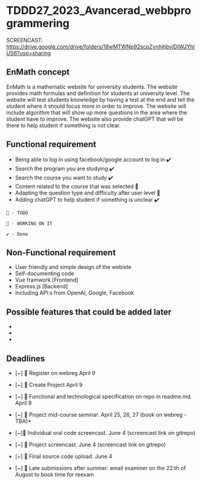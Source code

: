 # TDDD27_2023_Avancerad_webbprogrammering

SCREENCAST:
https://drive.google.com/drive/folders/18wMTWNp92scpZynhjtjbylDIWJYhlUS6?usp=sharing
## EnMath concept

EnMath is a mathematic website for university students. The website provides math formulas and definition for students at university level. The website will test students knowledge by having a test at the end and tell the student where it should focus more in order to improve. The website will include algorithm that will show up more questions in the area where the student have to improve. The website also provide chatGPT that will be there to help student if something is not clear.

## Functional requirement

-  Being able to log in using facebook/google account to log in ✔️
-  Search the program you are studying ✔️
-  Search the course you want to study ✔️
- Content related to the course that was selected 🚧
- Adapting the question type and difficulty after user level 📝
-  Adding chatGPT to help student if something is unclear ✔️


```
📝 - TODO

🚧 - WORKING ON IT

✔️ - Done
```

## Non-Functional requirement

- User friendly and simple design of the webiste
- Self-documenting code
- Vue framwork [Frontend]
- Express.js [Backend]
- Including API:s from OpenAI, Google, Facebook


## Possible features that could be added later
- 
- 
- 



## Deadlines
- [~] 📍 Register on webreg April 9

- [~] 📍 Create Project April 9

- [~] 📍 Functional and technological specification  on repo in readme.md. April 9 

- [~] 📍 Project mid-course seminar. April 25, 26, 27 (book on webreg - TBA)*

- [~]📍 Individual oral code screencast. June 4 (screencast link on gitrepo)

- [~] 📍 Project screencast. June 4 (screencast link on gitrepo)

- [~] 📍 Final source code upload. June 4

- [~] 📍 Late submissions after summer: email examiner on the 22:th of August to book time for reexam


